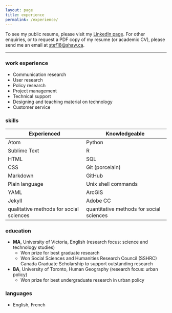 ```yaml
---
layout: page
title: experience
permalink: /experience/
---
```


To see my public resume, please visit my [LinkedIn page](https://www.linkedin.com/in/stefan-higgins-25b8a1221/). For other enquiries, or to request a PDF copy of my resume (or academic CV), please send me an email at <stef18@shaw.ca>.

***

### work experience

* Communication research
* User research
* Policy research
* Project management
* Technical support
* Designing and teaching material on technology
* Customer service

### skills

| Experienced | Knowledgeable |
| ----------- | ------------- |
| Atom        | Python
| Sublime Text | R
| HTML        | SQL
| CSS         | Git (porcelain)
| Markdown    | GitHub
| Plain language | Unix shell commands
| YAML        | ArcGIS
| Jekyll      | Adobe CC
| qualitative methods for social sciences | quantitative methods for social sciences

### education

* **MA**, University of Victoria, English (research focus: science and technology studies)
  * Won prize for best graduate research
  * Won Social Sciences and Humanities Research Council (SSHRC) Canada Graduate Scholarship to support outstanding research
* **BA**, University of Toronto, Human Geography (research focus: urban policy)
  * Won prize for best undergraduate research in urban policy

### languages

* English, French
